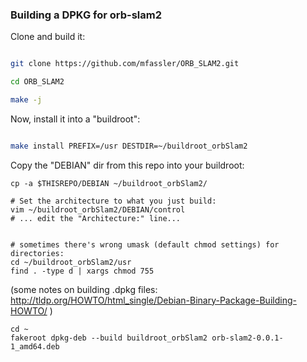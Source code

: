 
### Building a DPKG for orb-slam2

Clone and build it:
```bash

git clone https://github.com/mfassler/ORB_SLAM2.git

cd ORB_SLAM2

make -j
```

Now, install it into a "buildroot":
```bash

make install PREFIX=/usr DESTDIR=~/buildroot_orbSlam2

```


Copy the "DEBIAN" dir from this repo into your buildroot:

```
cp -a $THISREPO/DEBIAN ~/buildroot_orbSlam2/

# Set the architecture to what you just build:
vim ~/buildroot_orbSlam2/DEBIAN/control
# ... edit the "Architecture:" line...


# sometimes there's wrong umask (default chmod settings) for directories:
cd ~/buildroot_orbSlam2/usr
find . -type d | xargs chmod 755
```

(some notes on building .dpkg files:  http://tldp.org/HOWTO/html_single/Debian-Binary-Package-Building-HOWTO/ )

```
cd ~
fakeroot dpkg-deb --build buildroot_orbSlam2 orb-slam2-0.0.1-1_amd64.deb
```

